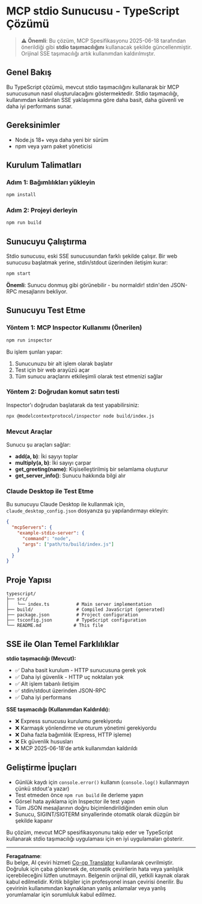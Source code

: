 <!--
CO_OP_TRANSLATOR_METADATA:
{
  "original_hash": "9d799c4a30a8383e0a74af9153262972",
  "translation_date": "2025-08-26T20:09:40+00:00",
  "source_file": "03-GettingStarted/05-stdio-server/solution/typescript/README.md",
  "language_code": "tr"
}
-->
# MCP stdio Sunucusu - TypeScript Çözümü

> **⚠️ Önemli**: Bu çözüm, MCP Spesifikasyonu 2025-06-18 tarafından önerildiği gibi **stdio taşımacılığını** kullanacak şekilde güncellenmiştir. Orijinal SSE taşımacılığı artık kullanımdan kaldırılmıştır.

## Genel Bakış

Bu TypeScript çözümü, mevcut stdio taşımacılığını kullanarak bir MCP sunucusunun nasıl oluşturulacağını göstermektedir. Stdio taşımacılığı, kullanımdan kaldırılan SSE yaklaşımına göre daha basit, daha güvenli ve daha iyi performans sunar.

## Gereksinimler

- Node.js 18+ veya daha yeni bir sürüm
- npm veya yarn paket yöneticisi

## Kurulum Talimatları

### Adım 1: Bağımlılıkları yükleyin

```bash
npm install
```

### Adım 2: Projeyi derleyin

```bash
npm run build
```

## Sunucuyu Çalıştırma

Stdio sunucusu, eski SSE sunucusundan farklı şekilde çalışır. Bir web sunucusu başlatmak yerine, stdin/stdout üzerinden iletişim kurar:

```bash
npm start
```

**Önemli**: Sunucu donmuş gibi görünebilir - bu normaldir! stdin'den JSON-RPC mesajlarını bekliyor.

## Sunucuyu Test Etme

### Yöntem 1: MCP Inspector Kullanımı (Önerilen)

```bash
npm run inspector
```

Bu işlem şunları yapar:
1. Sunucunuzu bir alt işlem olarak başlatır
2. Test için bir web arayüzü açar
3. Tüm sunucu araçlarını etkileşimli olarak test etmenizi sağlar

### Yöntem 2: Doğrudan komut satırı testi

Inspector'ı doğrudan başlatarak da test yapabilirsiniz:

```bash
npx @modelcontextprotocol/inspector node build/index.js
```

### Mevcut Araçlar

Sunucu şu araçları sağlar:

- **add(a, b)**: İki sayıyı toplar
- **multiply(a, b)**: İki sayıyı çarpar  
- **get_greeting(name)**: Kişiselleştirilmiş bir selamlama oluşturur
- **get_server_info()**: Sunucu hakkında bilgi alır

### Claude Desktop ile Test Etme

Bu sunucuyu Claude Desktop ile kullanmak için, `claude_desktop_config.json` dosyanıza şu yapılandırmayı ekleyin:

```json
{
  "mcpServers": {
    "example-stdio-server": {
      "command": "node",
      "args": ["path/to/build/index.js"]
    }
  }
}
```

## Proje Yapısı

```
typescript/
├── src/
│   └── index.ts          # Main server implementation
├── build/                # Compiled JavaScript (generated)
├── package.json          # Project configuration
├── tsconfig.json         # TypeScript configuration
└── README.md            # This file
```

## SSE ile Olan Temel Farklılıklar

**stdio taşımacılığı (Mevcut):**
- ✅ Daha basit kurulum - HTTP sunucusuna gerek yok
- ✅ Daha iyi güvenlik - HTTP uç noktaları yok
- ✅ Alt işlem tabanlı iletişim
- ✅ stdin/stdout üzerinden JSON-RPC
- ✅ Daha iyi performans

**SSE taşımacılığı (Kullanımdan Kaldırıldı):**
- ❌ Express sunucusu kurulumu gerekiyordu
- ❌ Karmaşık yönlendirme ve oturum yönetimi gerekiyordu
- ❌ Daha fazla bağımlılık (Express, HTTP işleme)
- ❌ Ek güvenlik hususları
- ❌ MCP 2025-06-18'de artık kullanımdan kaldırıldı

## Geliştirme İpuçları

- Günlük kaydı için `console.error()` kullanın (`console.log()` kullanmayın çünkü stdout'a yazar)
- Test etmeden önce `npm run build` ile derleme yapın
- Görsel hata ayıklama için Inspector ile test yapın
- Tüm JSON mesajlarının doğru biçimlendirildiğinden emin olun
- Sunucu, SIGINT/SIGTERM sinyallerinde otomatik olarak düzgün bir şekilde kapanır

Bu çözüm, mevcut MCP spesifikasyonunu takip eder ve TypeScript kullanarak stdio taşımacılığı uygulaması için en iyi uygulamaları gösterir.

---

**Feragatname**:  
Bu belge, AI çeviri hizmeti [Co-op Translator](https://github.com/Azure/co-op-translator) kullanılarak çevrilmiştir. Doğruluk için çaba göstersek de, otomatik çevirilerin hata veya yanlışlık içerebileceğini lütfen unutmayın. Belgenin orijinal dili, yetkili kaynak olarak kabul edilmelidir. Kritik bilgiler için profesyonel insan çevirisi önerilir. Bu çevirinin kullanımından kaynaklanan yanlış anlamalar veya yanlış yorumlamalar için sorumluluk kabul edilmez.